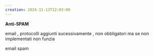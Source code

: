 ```yaml
---
creation: 2024-11-13T12:03:00
---
```

**Anti-SPAM**

email , protocolli aggiunti sucessivamente , non obbligatori ma se non implementati non funzia

email spam 